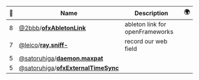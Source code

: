 |:star2: | Name | Description | 🌍|
|---|---|---|---|
|8|[@2bbb](https://github.com/2bbb)/[**ofxAbletonLink**](https://github.com/2bbb/ofxAbletonLink)|ableton link for openFrameworks||
|7|[@leico](https://github.com/leico)/[**ray.sniff-**](https://github.com/leico/ray.sniff-)|record our web field||
|5|[@satoruhiga](https://github.com/satoruhiga)/[**daemon.maxpat**](https://github.com/satoruhiga/daemon.maxpat)|||
|5|[@satoruhiga](https://github.com/satoruhiga)/[**ofxExternalTimeSync**](https://github.com/satoruhiga/ofxExternalTimeSync)|||

